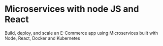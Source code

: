 # Microservices with node JS and React
Build, deploy, and scale an E-Commerce app using Microservices built with Node, React, Docker and Kubernetes

